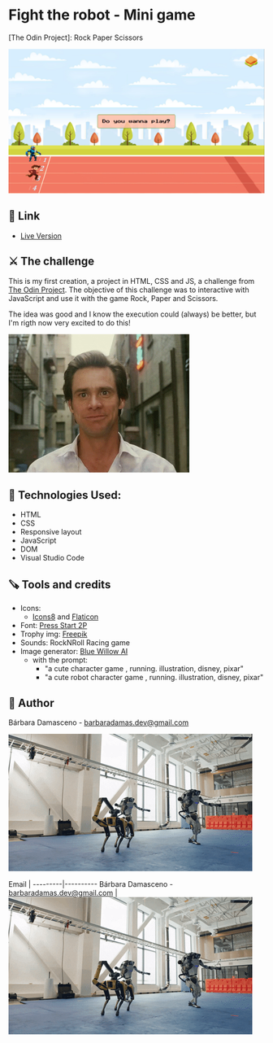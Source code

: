 # Fight the robot - Mini game
[The Odin Project]: Rock Paper Scissors

![Design preview for the challenge](Design-preview.png)

## 🔗 Link

- [Live Version](https://barbaradamasdev.github.io/Rock-Paper-Scissors/)

## ⚔️ The challenge

This is my first creation, a project in HTML, CSS and JS, a challenge from [The Odin Project](https://www.theodinproject.com).
The objective of this challenge was to interactive with JavaScript and use it with the game Rock, Paper and Scissors.

The idea was good and I know the execution could (always) be better, but I'm rigth now very excited to do this!

![The joy of do it](goodjob1.gif)

## 💾 Technologies Used:

- HTML
- CSS
- Responsive layout
- JavaScript
- DOM
- Visual Studio Code

## 🪚 Tools and credits

- Icons:
  - [Icons8](https://icons8.com.br/) and [Flaticon](https://www.flaticon.com/)
- Font: [Press Start 2P](https://fonts.google.com/specimen/Press+Start+2P)
- Trophy img: [Freepik](https://br.freepik.com/psd-gratuitas/copa-do-trofeu-icone-isolado-3d-render-ilustracao_28991002.htm#query=trofeu&position=0&from_view=search&track=sph)
- Sounds: RockNRoll Racing game
- Image generator: [Blue Willow AI](https://www.bluewillow.ai/)
  - with the prompt: 
    - "a cute character game , running. illustration, disney, pixar"
    - "a cute robot character game , running. illustration, disney, pixar"
    
## 🐼 Author

Bárbara Damasceno - barbaradamas.dev@gmail.com

![The joy of do it](robotWinning03.gif)


Email | 
    ---------|----------
    Bárbara Damasceno - barbaradamas.dev@gmail.com      | ![The joy of do it](robotWinning03.gif)
